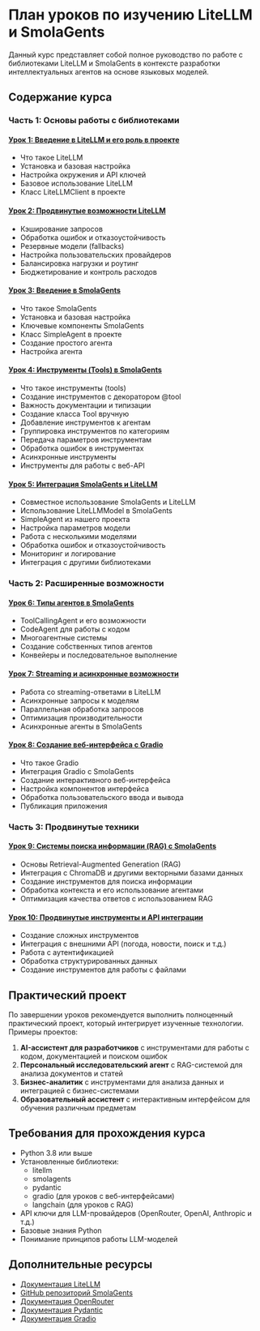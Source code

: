 # План уроков по изучению LiteLLM и SmolaGents

Данный курс представляет собой полное руководство по работе с библиотеками LiteLLM и SmolaGents в контексте разработки интеллектуальных агентов на основе языковых моделей.

## Содержание курса

### Часть 1: Основы работы с библиотеками

#### [Урок 1: Введение в LiteLLM и его роль в проекте](lesson_01_litellm_intro.md)
- Что такое LiteLLM
- Установка и базовая настройка
- Настройка окружения и API ключей
- Базовое использование LiteLLM
- Класс LiteLLMClient в проекте

#### [Урок 2: Продвинутые возможности LiteLLM](lesson_02_litellm_advanced.md)
- Кэширование запросов
- Обработка ошибок и отказоустойчивость
- Резервные модели (fallbacks)
- Настройка пользовательских провайдеров
- Балансировка нагрузки и роутинг
- Бюджетирование и контроль расходов

#### [Урок 3: Введение в SmolaGents](lesson_03_smolagents_intro.md)
- Что такое SmolaGents
- Установка и базовая настройка
- Ключевые компоненты SmolaGents
- Класс SimpleAgent в проекте
- Создание простого агента
- Настройка агента

#### [Урок 4: Инструменты (Tools) в SmolaGents](lesson_04_smolagents_tools.md)
- Что такое инструменты (tools)
- Создание инструментов с декоратором @tool
- Важность документации и типизации
- Создание класса Tool вручную
- Добавление инструментов к агентам
- Группировка инструментов по категориям
- Передача параметров инструментам
- Обработка ошибок в инструментах
- Асинхронные инструменты
- Инструменты для работы с веб-API

#### [Урок 5: Интеграция SmolaGents и LiteLLM](lesson_05_integration.md)
- Совместное использование SmolaGents и LiteLLM
- Использование LiteLLMModel в SmolaGents
- SimpleAgent из нашего проекта
- Настройка параметров модели
- Работа с несколькими моделями
- Обработка ошибок и отказоустойчивость
- Мониторинг и логирование
- Интеграция с другими библиотеками

### Часть 2: Расширенные возможности

#### [Урок 6: Типы агентов в SmolaGents](lesson_06_smolagents_agent_types.md)
- ToolCallingAgent и его возможности
- CodeAgent для работы с кодом
- Многоагентные системы
- Создание собственных типов агентов
- Конвейеры и последовательное выполнение

#### [Урок 7: Streaming и асинхронные возможности](lesson_07_streaming_async.md)
- Работа со streaming-ответами в LiteLLM
- Асинхронные запросы к моделям
- Параллельная обработка запросов
- Оптимизация производительности
- Асинхронные агенты в SmolaGents

#### [Урок 8: Создание веб-интерфейса с Gradio](lesson_08_gradio_interface.md)
- Что такое Gradio
- Интеграция Gradio с SmolaGents
- Создание интерактивного веб-интерфейса
- Настройка компонентов интерфейса
- Обработка пользовательского ввода и вывода
- Публикация приложения

### Часть 3: Продвинутые техники

#### [Урок 9: Системы поиска информации (RAG) с SmolaGents](lesson_09_rag_systems.md)
- Основы Retrieval-Augmented Generation (RAG)
- Интеграция с ChromaDB и другими векторными базами данных
- Создание инструментов для поиска информации
- Обработка контекста и его использование агентами
- Оптимизация качества ответов с использованием RAG

#### [Урок 10: Продвинутые инструменты и API интеграции](lesson_10_advanced_tools_api.md)
- Создание сложных инструментов
- Интеграция с внешними API (погода, новости, поиск и т.д.)
- Работа с аутентификацией
- Обработка структурированных данных
- Создание инструментов для работы с файлами

## Практический проект

По завершении уроков рекомендуется выполнить полноценный практический проект, который интегрирует изученные технологии. Примеры проектов:

1. **AI-ассистент для разработчиков** с инструментами для работы с кодом, документацией и поиском ошибок
2. **Персональный исследовательский агент** с RAG-системой для анализа документов и статей
3. **Бизнес-аналитик** с инструментами для анализа данных и интеграцией с бизнес-системами
4. **Образовательный ассистент** с интерактивным интерфейсом для обучения различным предметам

## Требования для прохождения курса

- Python 3.8 или выше
- Установленные библиотеки:
  - litellm
  - smolagents
  - pydantic
  - gradio (для уроков с веб-интерфейсами)
  - langchain (для уроков с RAG)
- API ключи для LLM-провайдеров (OpenRouter, OpenAI, Anthropic и т.д.)
- Базовые знания Python
- Понимание принципов работы LLM-моделей

## Дополнительные ресурсы

- [Документация LiteLLM](https://docs.litellm.ai/docs/)
- [GitHub репозиторий SmolaGents](https://github.com/smol-ai/smolagents)
- [Документация OpenRouter](https://openrouter.ai/docs)
- [Документация Pydantic](https://docs.pydantic.dev/)
- [Документация Gradio](https://www.gradio.app/docs/) 